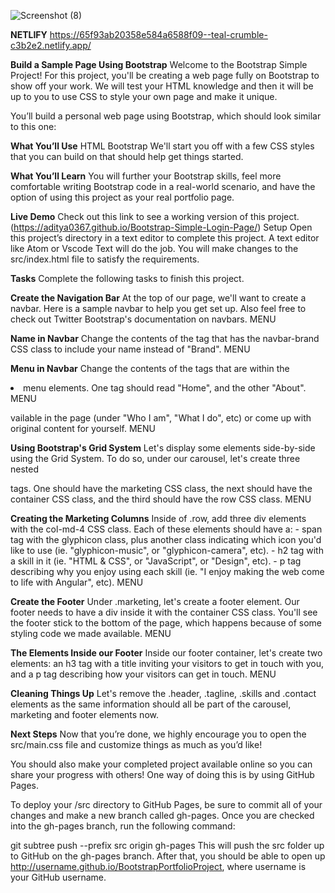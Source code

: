 
![Screenshot (8)](https://github.com/ADItya0367/Bootstrap-Simple-Login-Page/assets/113133103/7b1e3d42-43df-42db-ae60-22a2b0897ec1)

**NETLIFY**  https://65f93ab20358e584a6588f09--teal-crumble-c3b2e2.netlify.app/


**Build a Sample Page Using Bootstrap**
Welcome to the Bootstrap Simple Project! For this project, you'll be creating a  web page fully on Bootstrap to show off your work. We will test your HTML knowledge and then it will be up to you to use CSS to style your own page and make it unique.

You’ll build a personal web page using Bootstrap, which should look similar to this one:


**What You’ll Use**
HTML
Bootstrap
We'll start you off with a few CSS styles that you can build on that should help get things started.

**What You’ll Learn**
You will further your Bootstrap skills, feel more comfortable writing Bootstrap code in a real-world scenario, and have the option of using this project as your real portfolio page.

**Live Demo**
Check out this link to see a working version of this project.(https://aditya0367.github.io/Bootstrap-Simple-Login-Page/)
Setup
Open this project’s directory in a text editor to complete this project. A text editor like Atom or Vscode Text will do the job. You will make changes to the src/index.html file to satisfy the requirements.

**Tasks**
Complete the following tasks to finish this project.

**Create the Navigation Bar**
At the top of our page, we'll want to create a navbar. Here is a sample navbar to help you get set up. Also feel free to check out Twitter Bootstrap's documentation on navbars. MENU

**Name in Navbar**
Change the contents of the <a> tag that has the navbar-brand CSS class to include your name instead of "Brand". MENU

**Menu in Navbar**
Change the contents of the <a> tags that are within the <li> menu elements. One tag should read "Home", and the other "About". MENU

vailable in the page (under "Who I am", "What I do", etc) or come up with original content for yourself. MENU

**Using Bootstrap's Grid System**
Let's display some elements side-by-side using the Grid System. To do so, under our carousel, let's create three nested <div> tags. One should have the marketing CSS class, the next should have the container CSS class, and the third should have the row CSS class. MENU

**Creating the Marketing Columns**
Inside of .row, add three div elements with the col-md-4 CSS class. Each of these elements should have a: - span tag with the glyphicon class, plus another class indicating which icon you'd like to use (ie. "glyphicon-music", or "glyphicon-camera", etc). - h2 tag with a skill in it (ie. "HTML & CSS", or "JavaScript", or "Design", etc). - p tag describing why you enjoy using each skill (ie. "I enjoy making the web come to life with Angular", etc). MENU

**Create the Footer**
Under .marketing, let's create a footer element. Our footer needs to have a div inside it with the container CSS class. You'll see the footer stick to the bottom of the page, which happens because of some styling code we made available. MENU

**The Elements Inside our Footer**
Inside our footer container, let's create two elements: an h3 tag with a title inviting your visitors to get in touch with you, and a p tag describing how your visitors can get in touch. MENU

**Cleaning Things Up**
Let's remove the .header, .tagline, .skills and .contact elements as the same information should all be part of the carousel, marketing and footer elements now.

**Next Steps**
Now that you’re done, we highly encourage you to open the src/main.css file and customize things as much as you’d like!

You should also make your completed project available online so you can share your progress with others! One way of doing this is by using GitHub Pages.

To deploy your /src directory to GitHub Pages, be sure to commit all of your changes and make a new branch called gh-pages. Once you are checked into the gh-pages branch, run the following command:

git subtree push --prefix src origin gh-pages
This will push the src folder up to GitHub on the gh-pages branch. After that, you should be able to open up http://username.github.io/BootstrapPortfolioProject, where username is your GitHub username.
